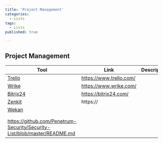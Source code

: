 ```yaml
---
title: 'Project Management'
categories:
  - Lists
tags:
  - Lists
published: true

---
```


Project Management
-----------------

| Tool                                                         | Link                    | Description |
| ------------------------------------------------------------ | ----------------------- | ----------- |
| [Trello](https://trello.com/)                                | https://www.trello.com/ |             |
| [Wrike](https://www.wrike.com/)                              | https://www.wrike.com/  |             |
| [Bitrix24](https://bitrix24.com/)                            | https://bitrix24.com/   |             |
| [Zenkit](https://www.zenkit.com/)                            | https://                |             |
| [Wekan](https://wekan.github.io/)                            |                         |             |
|                                                              |                         |             |
|                                                              |                         |             |
| https://github.com/Penetrum-Security/Security-List/blob/master/README.md |                         |             |



